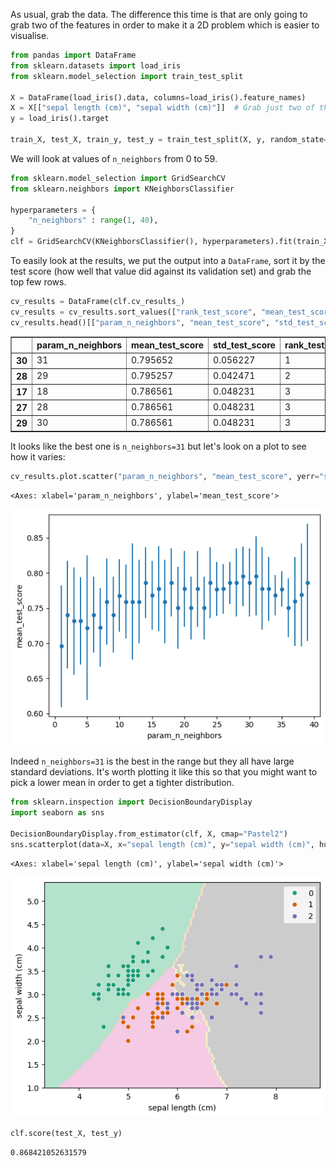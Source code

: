 As usual, grab the data. The difference this time is that are only going to grab two of the features in order to make it a 2D problem which is easier to visualise.


```python
from pandas import DataFrame
from sklearn.datasets import load_iris
from sklearn.model_selection import train_test_split

X = DataFrame(load_iris().data, columns=load_iris().feature_names)
X = X[["sepal length (cm)", "sepal width (cm)"]]  # Grab just two of the features
y = load_iris().target

train_X, test_X, train_y, test_y = train_test_split(X, y, random_state=42)
```

We will look at values of `n_neighbors` from 0 to 59.


```python
from sklearn.model_selection import GridSearchCV
from sklearn.neighbors import KNeighborsClassifier

hyperparameters = {
    "n_neighbors" : range(1, 40),
}
clf = GridSearchCV(KNeighborsClassifier(), hyperparameters).fit(train_X, train_y)
```

To easily look at the results, we put the output into a `DataFrame`, sort it by the test score (how well that value did against its validation set) and grab the top few rows.


```python
cv_results = DataFrame(clf.cv_results_)
cv_results = cv_results.sort_values(["rank_test_score", "mean_test_score"])
cv_results.head()[["param_n_neighbors", "mean_test_score", "std_test_score", "rank_test_score"]]
```




<div>
<style scoped>
    .dataframe tbody tr th:only-of-type {
        vertical-align: middle;
    }

    .dataframe tbody tr th {
        vertical-align: top;
    }

    .dataframe thead th {
        text-align: right;
    }
</style>
<table border="1" class="dataframe">
  <thead>
    <tr style="text-align: right;">
      <th></th>
      <th>param_n_neighbors</th>
      <th>mean_test_score</th>
      <th>std_test_score</th>
      <th>rank_test_score</th>
    </tr>
  </thead>
  <tbody>
    <tr>
      <th>30</th>
      <td>31</td>
      <td>0.795652</td>
      <td>0.056227</td>
      <td>1</td>
    </tr>
    <tr>
      <th>28</th>
      <td>29</td>
      <td>0.795257</td>
      <td>0.042471</td>
      <td>2</td>
    </tr>
    <tr>
      <th>17</th>
      <td>18</td>
      <td>0.786561</td>
      <td>0.048231</td>
      <td>3</td>
    </tr>
    <tr>
      <th>27</th>
      <td>28</td>
      <td>0.786561</td>
      <td>0.048231</td>
      <td>3</td>
    </tr>
    <tr>
      <th>29</th>
      <td>30</td>
      <td>0.786561</td>
      <td>0.048231</td>
      <td>3</td>
    </tr>
  </tbody>
</table>
</div>



It looks like the best one is `n_neighbors=31` but let's look on a plot to see how it varies:


```python
cv_results.plot.scatter("param_n_neighbors", "mean_test_score", yerr="std_test_score")
```




    <Axes: xlabel='param_n_neighbors', ylabel='mean_test_score'>




    
![](../img/answer_gridsearch_knn_iris_7_1.png)
    


Indeed `n_neighbors=31` is the best in the range but they all have large standard deviations. It's worth plotting it like this so that you might want to pick a lower mean in order to get a tighter distribution.


```python
from sklearn.inspection import DecisionBoundaryDisplay
import seaborn as sns

DecisionBoundaryDisplay.from_estimator(clf, X, cmap="Pastel2")
sns.scatterplot(data=X, x="sepal length (cm)", y="sepal width (cm)", hue=y, palette="Dark2")
```




    <Axes: xlabel='sepal length (cm)', ylabel='sepal width (cm)'>




    
![](../img/answer_gridsearch_knn_iris_9_1.png)
    



```python
clf.score(test_X, test_y)
```




    0.868421052631579


